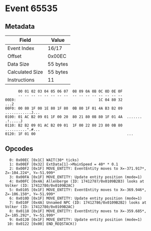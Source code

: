 # Event 65535

## Metadata

| Field           | Value    |
|-----------------|----------|
| Event Index     | 16/17    |
| Offset          | 0x00EC   |
| Data Size       | 55 bytes |
| Calculated Size | 55 bytes |
| Instructions    | 11       |

```
      00 01 02 03 04 05 06 07  08 09 0A 0B 0C 0D 0E 0F
      -- -- -- -- -- -- -- --  -- -- -- -- -- -- -- --
00E0:                                      1C 04 80 32              ...2
00F0: 00 80 1F 00 1E 80 1F 80  0B 80 1F 01 4A B3 B2 09  ............J...
0100: 01 AC B2 09 01 1F 00 20  80 21 80 0B 80 1F 01 4A  ....... .!.....J
0110: B2 B2 09 01 AC B2 09 01  1F 00 22 80 23 80 0B 80  ..........".#...
0120: 1F 01 00                                          ...             
```

## Opcodes

```
  0: 0x00EC [0x1C] WAIT(30* ticks)
  1: 0x00EF [0x32] ExtData[1]->MainSpeed = 40* * 0.1
  2: 0x00F2 [0x1F] MOVE_ENTITY: EventEntity moves to X=-371.917*, Z=-104.224*, Y=-51.999*
  3: 0x00FA [0x1F] MOVE_ENTITY: Update entity position (mode=1)
  4: 0x00FC [0x4A] Allenberge (ID: 17412787/0x0109B2B3) looks at Volker (ID: 17412780/0x0109B2AC)
  5: 0x0105 [0x1F] MOVE_ENTITY: EventEntity moves to X=-369.946*, Z=-106.150*, Y=-51.999*
  6: 0x010D [0x1F] MOVE_ENTITY: Update entity position (mode=1)
  7: 0x010F [0x4A] Unnamed NPC (ID: 17412786/0x0109B2B2) looks at Volker (ID: 17412780/0x0109B2AC)
  8: 0x0118 [0x1F] MOVE_ENTITY: EventEntity moves to X=-359.685*, Z=-105.292*, Y=-51.999*
  9: 0x0120 [0x1F] MOVE_ENTITY: Update entity position (mode=1)
 10: 0x0122 [0x00] END_REQSTACK()
```
